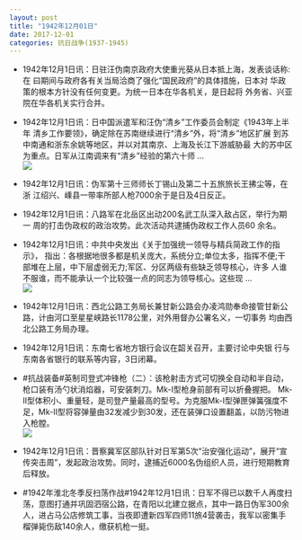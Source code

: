 ```yaml
---
layout: post
title: "1942年12月01日"
date: 2017-12-01
categories: 抗日战争(1937-1945)
---
```


<meta name="referrer" content="no-referrer" />

- 1942年12月1日讯：日驻汪伪南京政府大使重光葵从日本抵上海，发表谈话称:在 曰期间与政府各有关当局洽商了强化“国民政府”的具体措施，日本对 华政策的根本方针没有任何变更。为统一日本在华各机关，是日起将 外务省、兴亚院在华各机关实行合并。 

- 1942年12月1日讯：日中国派遣军和汪伪“清乡”工作委员会制定《1943年上半年 清乡工作要领》，确定除在苏南继续进行“清乡”外，将“清乡”地区扩展 到苏中南通和浙东余姚等地区，并以对其南京、上海及长江下游威胁最 大的苏中区为重点。日军从江南调来有“清乡”经验的第六十师 ... <br/><img src="https://wx4.sinaimg.cn/large/aca367d8ly1fm1kg2ox2sj20c80bxdfz.jpg" />

- 1942年12月1日讯：伪军第十三师师长丁锡山及第二十五旅旅长王拂尘等，在浙 江绍兴、嵊县一带率所部人枪7000余于是日及4日反正。 

- 1942年12月1日讯：八路军在北岳区出动200名武工队深入敌占区，举行为期一 周的打击伪政权的政治攻势。此次活动共逮捕伪政权工作人员60 余名。 

- 1942年12月1日讯：中共中央发出《关于加强统一领导与精兵简政工作的指示》， 指出：各根据地很多都是机关庞大，系统分立;单位太多，指挥不便;干 部堆在上层，中下层虚弱无力;军区、分区两级有些缺乏领导核心，许多 人谁不服谁，而不能承认一个比较强一点的同志为领导核心。这些现 ... <br/><img src="https://wx1.sinaimg.cn/large/aca367d8ly1fm1f90fqlyj20c80hrmxi.jpg" />

- 1942年12月1日讯：西北公路工务局长兼甘新公路会办凌鸿勋奉命接管甘新公 路，计由河口至星星峡路长1178公里，对外用督办公署名义，一切事务 均由西北公路工务局办理。 

- 1942年12月1日讯：东南七省地方银行会议在韶关召开，主要讨论中央银 行与东南各省银行的联系等内容，3日闭幕。 

- #抗战装备#英制司登式冲锋枪（二）：该枪射击方式可切换全自动和半自动，枪口装有汤勺状消焰器，可安装刺刀。Mk-I型枪身前部有可以折叠握把。 Mk-II型体积小、重量轻，是司登产量最高的型号。为克服Mk-I型弹匣弹簧强度不足，Mk-II型将容弹量由32发减少到30发，还在装弹口设置翻盖，以防污物进入枪膛。 <br/><img src="https://wx3.sinaimg.cn/large/aca367d8ly1fm11dlrpmsj208c0d23zc.jpg" />

- 1942年12月1日讯：晋察冀军区部队针对日军第5次“治安强化运动”，展开“宣传突击周”，发起政治攻势。同时，逮捕近6000名伪组织人员，进行短期教育后释放。 

- #1942年淮北冬季反扫荡作战#1942年12月1日讯：日军不得已以数千人再度扫荡，意图打通并巩固泗宿公路，在青阳以北建立据点，其中一路日伪军300余人，进占马公店修筑工事，当夜即遭新四军四师11旅4营袭击，我军以密集手榴弹毙伤敌140余人，缴获机枪一挺。 


